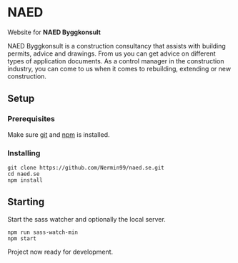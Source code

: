 # NAED
Website for **NAED Byggkonsult**

NAED Byggkonsult is a construction consultancy that assists with building permits, advice and drawings. From us you can get advice on different types of application documents. As a control manager in the construction industry, you can come to us when it comes to rebuilding, extending or new construction.

## Setup
### Prerequisites
Make sure [git](https://git-scm.com/) and [npm](https://nodejs.org/en/) is installed.

### Installing
```
git clone https://github.com/Nermin99/naed.se.git
cd naed.se
npm install
```

## Starting
Start the sass watcher and optionally the local server.
```
npm run sass-watch-min
npm start
```
Project now ready for development.